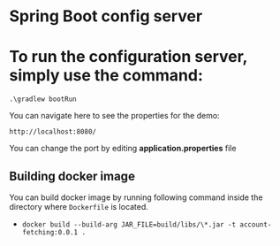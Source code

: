 # Spring Boot config server

# To run the configuration server, simply use the command:
`.\gradlew bootRun`

You can navigate here to see the properties for the demo:

`http://localhost:8080/`

You can change the port by editing **application.properties** file

## Building docker image
You can build docker image by running following command inside the directory where `Dockerfile` is located.
- `docker build --build-arg JAR_FILE=build/libs/\*.jar -t account-fetching:0.0.1 .`
